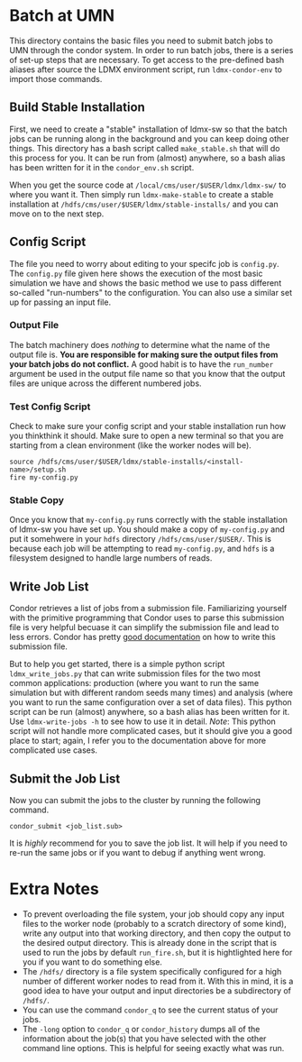# Batch at UMN
This directory contains the basic files you need to submit batch jobs to UMN through the condor system.
In order to run batch jobs, there is a series of set-up steps that are necessary.
To get access to the pre-defined bash aliases after source the LDMX environment script, run `ldmx-condor-env` to import those commands.

## Build Stable Installation
First, we need to create a "stable" installation of ldmx-sw so that the batch jobs can be running along in the background and you can keep doing other things. This directory has a bash script called `make_stable.sh` that will do this process for you. It can be run from (almost) anywhere, so a bash alias has been written for it in the `condor_env.sh` script.

When you get the source code at `/local/cms/user/$USER/ldmx/ldmx-sw/` to where you want it. Then simply run `ldmx-make-stable` to create a stable installation at `/hdfs/cms/user/$USER/ldmx/stable-installs/` and you can move on to the next step.

## Config Script

The file you need to worry about editing to your specifc job is `config.py`.
The `config.py` file given here shows the execution of the most basic simulation we have and shows the basic method we use to pass different so-called "run-numbers" to the configuration. You can also use a similar set up for passing an input file.

### Output File

The batch machinery does *nothing* to determine what the name of the output file is. **You are responsible for making sure the output files from your batch jobs do not conflict.** A good habit is to have the `run_number` argument be used in the output file name so that you know that the output files are unique across the different numbered jobs.

### Test Config Script
Check to make sure your config script and your stable installation run how you thinkthink it should. Make sure to open a new terminal so that you are starting from a clean environment (like the worker nodes will be).
```
source /hdfs/cms/user/$USER/ldmx/stable-installs/<install-name>/setup.sh
fire my-config.py
```

### Stable Copy
Once you know that `my-config.py` runs correctly with the stable installation of ldmx-sw you have set up. You should make a copy of `my-config.py` and put it somehwere in your `hdfs` directory `/hdfs/cms/user/$USER/`. This is because each job will be attempting to read `my-config.py`, and `hdfs` is a filesystem designed to handle large numbers of reads.

## Write Job List

Condor retrieves a list of jobs from a submission file. Familiarizing yourself with the primitive programming that Condor uses to parse this submission file is very helpful becuase it can simplify the submission file and lead to less errors. Condor has pretty [good documentation](https://htcondor.readthedocs.io/en/latest/users-manual/submitting-a-job.html#submitting-many-similar-jobs-with-one-queue-command) on how to write this submission file.

But to help you get started, there is a simple python script `ldmx_write_jobs.py` that can write submission files for the two most common applications: production (where you want to run the same simulation but with different random seeds many times) and analysis (where you want to run the same configuration over a set of data files). This python script can be run (almost) anywhere, so a bash alias has been written for it. Use `ldmx-write-jobs -h` to see how to use it in detail. *Note*: This python script will not handle more complicated cases, but it should give you a good place to start; again, I refer you to the documentation above for more complicated use cases.

## Submit the Job List

Now you can submit the jobs to the cluster by running the following command.
```
condor_submit <job_list.sub>
```
It is _highly_ recommend for you to save the job list. It will help if you need to re-run the same jobs or if you want to debug if anything went wrong.

# Extra Notes
- To prevent overloading the file system, your job should copy any input files to the worker node (probably to a scratch directory of some kind), write any output into that working directory, and then copy the output to the desired output directory. This is already done in the script that is used to run the jobs by default `run_fire.sh`, but it is hightlighted here for you if you want to do something else.
- The `/hdfs/` directory is a file system specifically configured for a high number of different worker nodes to read from it. With this in mind, it is a good idea to have your output and input directories be a subdirectory of `/hdfs/`.
- You can use the command `condor_q` to see the current status of your jobs.
- The `-long` option to `condor_q` or `condor_history` dumps all of the information about the job(s) that you have selected with the other command line options. This is helpful for seeing exactly what was run.
